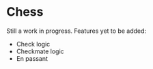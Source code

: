 # Chess
Still a work in progress.
Features yet to be added:
* Check logic
* Checkmate logic
* En passant
  
